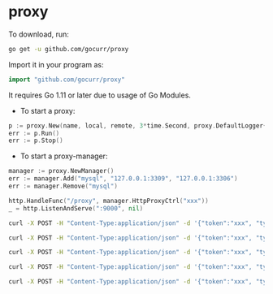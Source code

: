 # proxy

To download, run:

```bash
go get -u github.com/gocurr/proxy
```

Import it in your program as:

```go
import "github.com/gocurr/proxy"
```

It requires Go 1.11 or later due to usage of Go Modules.

- To start a proxy:

```go
p := proxy.New(name, local, remote, 3*time.Second, proxy.DefaultLogger{}, false)
err := p.Run()
err := p.Stop()
```

- To start a proxy-manager:

```go
manager := proxy.NewManager()
err := manager.Add("mysql", "127.0.0.1:3309", "127.0.0.1:3306")
err := manager.Remove("mysql")

http.HandleFunc("/proxy", manager.HttpProxyCtrl("xxx"))
_ = http.ListenAndServe(":9000", nil)
```

```bash
curl -X POST -H "Content-Type:application/json" -d '{"token":"xxx", "type":"details"}' http://127.0.0.1:9000/proxy
```

```bash
curl -X POST -H "Content-Type:application/json" -d '{"token":"xxx", "type":"start", "name":"mysql"}' http://127.0.0.1:9000/proxy
```

```bash
curl -X POST -H "Content-Type:application/json" -d '{"token":"xxx", "type":"stop", "name":"mysql"}' http://127.0.0.1:9000/proxy
```

```bash
curl -X POST -H "Content-Type:application/json" -d '{"token":"xxx", "type":"add", "name":"http-proxy", "local":"127.0.0.1:9091", "remote":"127.0.0.1:80"}' http://127.0.0.1:9000/proxy
```

```bash
curl -X POST -H "Content-Type:application/json" -d '{"token":"xxx", "type":"remove", "name":"http-proxy"}' http://127.0.0.1:9000/proxy
```


